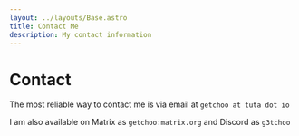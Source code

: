 ```yaml
---
layout: ../layouts/Base.astro
title: Contact Me
description: My contact information
---
```


# Contact

The most reliable way to contact me is via email at `getchoo at tuta dot io`

I am also available on Matrix as `getchoo:matrix.org` and Discord as `g3tchoo`
